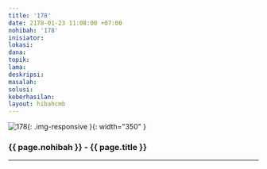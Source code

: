 ```yaml
---
title: '178'
date: 2178-01-23 11:08:00 +07:00
nohibah: '178'
inisiator: 
lokasi: 
dana: 
topik: 
lama: 
deskripsi: 
masalah: 
solusi: 
keberhasilan: 
layout: hibahcmb
---
```


![178](/static/img/hibahcmb/178.png){: .img-responsive }{: width="350" }

### {{ page.nohibah }} - {{ page.title }}

---
